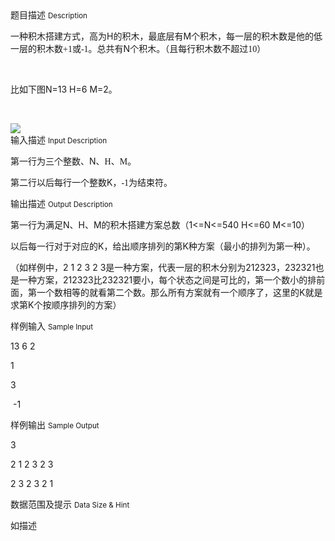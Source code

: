 <div class="panel panel-default">
<div class="area-title">
<span>
题目描述
<small>Description</small>
</span></div>
<div class="panel-body">

<p>一种积木搭建方式，高为H的积木，最底层有M个积木，每一层的积木数是他的低一层的积木数<span style="font-family: 'Times New Roman';">+1</span><span style="">或</span><span style="font-family: 'Times New Roman';">-1</span><span style="">。总共有</span>N个积木。（且每行积木数不超过<span style="font-family: 'Times New Roman';">10</span><span style="">）</span></p>
<p> </p>
<p>比如下图N=13 H=6 M=2。</p>
<p><span style=""><br></span></p>

<img src="/source/codevs/codevs-1255/img/aHR0cDovL2NvZGV2cy5jbi9tZWRpYS9pbWFnZS9wcm9ibGVtLzEyNTUuanBn.jpg" style="max-width:700px">

</div>
</div>

<div class="panel panel-default">
<div class="area-title">
<span>
输入描述
<small>Input Description</small>
</span></div>
<div class="panel-body">
<p>第一行为三个整数、N、<span style="font-family: 'Times New Roman';">H</span><span style="">、</span><span style="font-family: 'Times New Roman';">M</span><span style="">。</span></p>
<p>第二行以后每行一个整数K，<span style="font-family: 'Times New Roman';">-1</span><span style="">为结束符。</span></p>

</div>
</div>
<div  class="panel panel-default">
<div class="area-title">
<span>
输出描述
<small>Output Description</small>
</span></div>
<div class="panel-body">

<p class="p0">第一行为满足N、H、M的积木搭建方案总数（1&lt;=N&lt;=540&nbsp;H&lt;=60&nbsp;M&lt;=10）</p>
<p class="p0">以后每一行对于对应的K，给出顺序排列的第K种方案（最小的排列为第一种）。</p>
<p class="p0">（如样例中，2 1 2 3 2 3是一种方案，代表一层的积木分别为212323，232321也是一种方案，212323比232321要小，每个状态之间是可比的，第一个数小的排前面，第一个数相等的就看第二个数。那么所有方案就有一个顺序了，这里的K就是求第K个按顺序排列的方案）</p>

</div>
</div>


<div class="panel panel-default">
<div class="area-title">
<span>
样例输入
<small>Sample Input</small>
</span></div>
<div class="panel-body">
<p>13 6 2</p>
<p>1</p>
<p>3</p>
<p> -1</p>

</div>
</div>

<div class="panel panel-default">
<div class="area-title">
<span>
样例输出
<small>Sample Output</small>
</span></div>
<div class="panel-body">
<p>3</p>
<p>2 1 2 3 2 3</p>
<p>2 3 2 3 2 1</p>

</div>
</div>

<div class="panel panel-default">
<div class="area-title">
<span>
数据范围及提示
<small>Data Size & Hint</small>
</span></div>
<div class="panel-body">
<p>如描述</p>
</div>
</div>